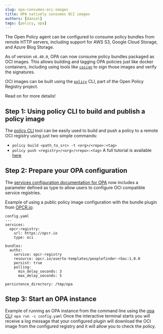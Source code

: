 ```yaml
---
slug: opa-consumes-oci-images
title: OPA natively consumes OCI images
authors: [daniel]
tags: [policy, opa]
---
```


The Open Policy agent can be configured to consume policy bundles from remote HTTP servers, including support for AWS S3, Google Cloud Storage, and Azure Blog Storage.

As of version `v0.40.0`, OPA can now consume policy bundles packaged as OCI images. This allows building and tagging OPA policies just like docker containers, including using tools like [`cosign`](https://github.com/sigstore/cosign) to sign those images and verify the signatures.

OCI images can be built using the [`policy`](https://github.com/opcr-io/policy) CLI, part of the Open Policy Registry project.

Read on for more details!

<!--truncate-->

## Step 1: Using policy CLI to build and publish a policy image

The [policy CLI](https://www.openpolicyregistry.io/docs/cli/download) tool can be easily used to build and push a policy to a remote OCI registry using just two simple commands:
- `policy build <path_to_src> -t <org>/<repo>:<tag>`
- `policy push <registry>/<org>/<repo>:<tag>`
A full tutorial is available [here](https://www.openpolicyregistry.io/docs/tutorial)

## Step 2: Prepare your OPA configuration
The [services configuration documentation for OPA](https://www.openpolicyagent.org/docs/latest/configuration/#services) now includes a parameter defined as type to allow users to configure OCI compatible service registries. 
 
Example of using a public policy image configuration with the bundle plugin from [OPCR.io](https://www.openpolicyregistry.io/):
```
config.yaml
---
services:
  opcr-registry:
    url: https://opcr.io
    type: oci

bundles:
  authz:
    service: opcr-registry
    resource: opcr.io/aserto-templates/peoplefinder-rbac:1.0.0
    persist: true
    polling:
      min_delay_seconds: 3
      max_delay_seconds: 5

persistence_directory: /tmp/opa
```
## Step 3: Start an OPA instance
Example of running an OPA instance from the command line using the [opa CLI](https://www.openpolicyagent.org/docs/edge/cli/): 
`opa run -c config.yaml`
Once the interactive terminal starts you will receive a log message that your configured plugin will download the OCI image from the configured registry and it will allow you to check the policy. 
